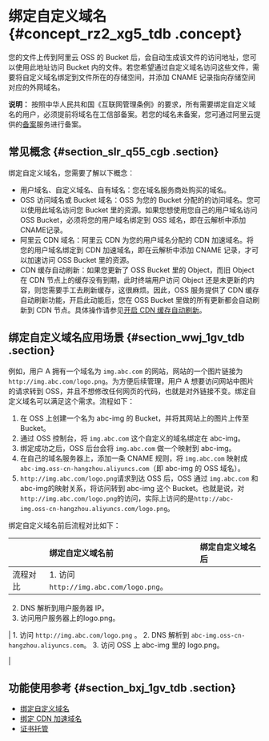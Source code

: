 # 绑定自定义域名 {#concept_rz2_xg5_tdb .concept}

您的文件上传到阿里云 OSS 的 Bucket 后，会自动生成该文件的访问地址，您可以使用此地址访问 Bucket 内的文件。若您希望通过自定义域名访问这些文件，需要将自定义域名绑定到文件所在的存储空间，并添加 CNAME 记录指向存储空间对应的外网域名。

**说明：** 按照中华人民共和国《互联网管理条例》的要求，所有需要绑定自定义域名的用户，必须提前将域名在工信部备案。若您的域名未备案，您可通过阿里云提供的[备案](https://beian.aliyun.com/order/selfBaIndex.htm)服务进行备案。

## 常见概念 {#section_slr_q55_cgb .section}

绑定自定义域名，您需要了解以下概念：

-   用户域名、自定义域名、自有域名：您在域名服务商处购买的域名。
-   OSS 访问域名或 Bucket 域名：OSS 为您的 Bucket 分配的的访问域名。您可以使用此域名访问您 Bucket 里的资源。如果您想使用您自己的用户域名访问 OSS Bucket，必须将您的用户域名绑定到 OSS 域名，即在云解析中添加CNAME记录。
-   阿里云 CDN 域名：阿里云 CDN 为您的用户域名分配的 CDN 加速域名。将您的用户域名绑定到 CDN 加速域名，即在云解析中添加 CNAME 记录，才可以加速访问 OSS Bucket 里的资源。
-   CDN 缓存自动刷新：如果您更新了 OSS Bucket 里的 Object，而旧 Object 在 CDN 节点上的缓存没有到期，此时终端用户访问 Object 还是未更新的内容，则您需要手工去刷新缓存，这很麻烦。因此，OSS 服务提供了 CDN 缓存自动刷新功能，开启此动能后，您在 OSS Bucket 里做的所有更新都会自动刷新到 CDN 节点。具体操作请参见[开启 CDN 缓存自动刷新](intl.zh-CN/控制台用户指南/管理存储空间/管理域名/绑定CDN加速域名.md#cdncache)。

## 绑定自定义域名应用场景 {#section_wwj_1gv_tdb .section}

例如，用户 A 拥有一个域名为 `img.abc.com` 的网站，网站的一个图片链接为`http://img.abc.com/logo.png`。为方便后续管理，用户 A 想要访问网站中图片的请求转到 OSS，并且不想修改任何网页的代码，也就是对外链接不变。绑定自定义域名可以满足这个需求。流程如下：

1.  在 OSS 上创建一个名为 abc-img 的 Bucket，并将其网站上的图片上传至 Bucket。
2.  通过 OSS 控制台，将 `img.abc.com` 这个自定义的域名绑定在 abc-img。
3.  绑定成功之后，OSS 后台会将 `img.abc.com` 做一个映射到 abc-img。
4.  在自己的域名服务器上，添加一条 CNAME 规则，将 `img.abc.com` 映射成 `abc-img.oss-cn-hangzhou.aliyuncs.com`（即 abc-img 的 OSS 域名）。
5.  `http://img.abc.com/logo.png`请求到达 OSS 后，OSS 通过 `img.abc.com` 和 abc-img的映射关系，将访问转到 abc-img 这个 Bucket。也就是说，对`http://img.abc.com/logo.png`的访问，实际上访问的是`http://abc-img.oss-cn-hangzhou.aliyuncs.com/logo.png`。

绑定自定义域名前后流程对比如下：

| |绑定自定义域名前|绑定自定义域名后|
|:-|:-------|:-------|
|流程对比| 1.  访问 `http://img.abc.com/logo.png`。
2.  DNS 解析到用户服务器 IP。
3.  访问用户服务器上的logo.png。

 | 1.  访问 `http://img.abc.com/logo.png` 。
2.  DNS 解析到 `abc-img.oss-cn-hangzhou.aliyuncs.com`。
3.  访问 OSS 上 abc-img 里的 logo.png。

 |

## 功能使用参考 {#section_bxj_1gv_tdb .section}

-   [绑定自定义域名](../../../../../intl.zh-CN/控制台用户指南/管理存储空间/管理域名/绑定自定义域名.md#)
-   [绑定 CDN 加速域名](intl.zh-CN/控制台用户指南/管理存储空间/管理域名/绑定CDN加速域名.md#)
-   [证书托管](intl.zh-CN/控制台用户指南/管理存储空间/管理域名/证书托管.md#)


